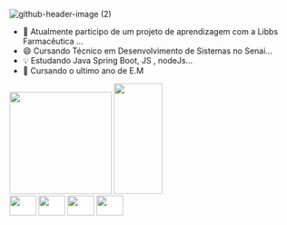 ![github-header-image (2)](https://github.com/AnaLouBispo/AnaLouBispo/assets/152741754/24407150-0c03-430b-830c-cb26110e6c4b)
 
 
- 🔭 Atualmente participo de um projeto de aprendizagem com a Libbs Farmacêutica ...
- 😄 Cursando Técnico em Desenvolvimento de Sistemas no Senai...
- 💡 Estudando Java Spring Boot, JS , nodeJs...
- 🚀 Cursando o ultimo ano de E.M
 
<div>
 <img height="180em" src="https://github-readme-stats.vercel.app/api?username=AnaLouBispo&show_icons=true&theme=great-gatsby&include_all_commits=true&count_private=true">
<img width="41%" height="195px" src="https://github-readme-stats.vercel.app/api/top-langs/?username=AnaLouBispo&layout=compact&hide_border=true&title_color=ff91a4&text_color=ff91a4&bg_color=0d1117" />
</div>
</div>

<div>
<img align="center" height="35" width="47" src="https://cdn.jsdelivr.net/gh/devicons/devicon@latest/icons/java/java-original.svg" />
<img align="center" height="35" width="47" src="https://cdn.jsdelivr.net/gh/devicons/devicon@latest/icons/html5/html5-original.svg" />
<img align="center" height="35" width="47" src="https://cdn.jsdelivr.net/gh/devicons/devicon@latest/icons/css3/css3-original.svg" />
<img align="center" height="35" width="47" src="https://cdn.jsdelivr.net/gh/devicons/devicon@latest/icons/javascript/javascript-original.svg" />
</div>

 <div align="center" >

 
